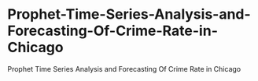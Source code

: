 # Prophet-Time-Series-Analysis-and-Forecasting-Of-Crime-Rate-in-Chicago
Prophet Time Series Analysis and Forecasting Of Crime Rate in Chicago

